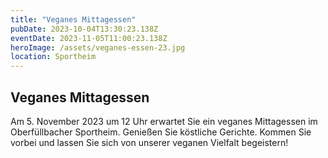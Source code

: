 ```yaml
---
title: "Veganes Mittagessen"
pubDate: 2023-10-04T13:30:23.138Z
eventDate: 2023-11-05T11:00:23.138Z
heroImage: /assets/veganes-essen-23.jpg
location: Sportheim
---
```


## Veganes Mittagessen

Am 5. November 2023 um 12 Uhr erwartet Sie ein veganes Mittagessen im Oberfüllbacher Sportheim. Genießen Sie köstliche Gerichte. Kommen Sie vorbei und lassen Sie sich von unserer veganen Vielfalt begeistern!